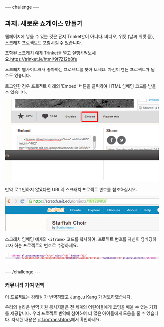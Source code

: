 --- challenge ---

## 과제: 새로운 쇼케이스 만들기

웹페이지에 넣을 수 있는 것은 단지 Trinket만이 아니다. 비디오, 위젯 (날씨 위젯 등), 스크래치 프로젝트도 포함시킬 수 있습니다.

포함된 스크래치 예제 Trinket을 열고 실행시켜보세요.<https://trinket.io/html/9f7212b8fe>

스크래치 웹사이트에서 좋아하는 프로젝트를 찾아 보세요. 자신이 만든 프로젝트가 될 수도 있습니다.

로그인한 경우 프로젝트 아래의 'Embed' 버튼을 클릭하여 HTML 임베딩 코드를 받을 수 있습니다.

![스크린샷](images/scratch-embed.png)

만약 로그인하지 않았다면 URL의 스크래치 프로젝트 번호를 참조하십시오.

![스크린샷](images/scratch-project-number.png)

스크래치 임베딩 예제의 `<iframe>` 코드를 복사하여, 프로젝트 번호를 자신이 임베딩하고자 하는 프로젝트의 번호로 수정하세요.

![스크린샷](images/scratch-iframe.png)

--- /challenge ---

### 커뮤니티 기여 번역 

이 프로젝트는 강태원 가 번역하였고 JungJu Kang 가 검토하였습니다. 

우리의 놀라운 번역 자원 봉사자들은 전 세계의 어린이들에게 코딩을 배울 수 있는 기회를 제공합니다. 우리 프로젝트 번역에 참여하여 더 많은 아이들에게 도움을 줄 수 있습니다. 자세한 내용은 [rpf.io/translators](https://rpf.io/translators)에서 확인하세요.
